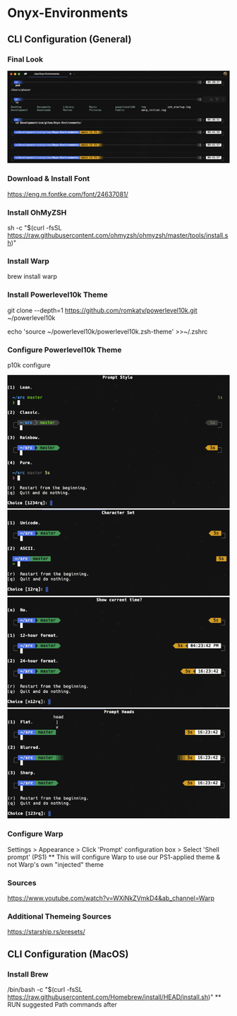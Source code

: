 # Onyx-Environments

## CLI Configuration (General)

### Final Look
![Screenshot of terminal prompt](./images/p10k_configured_theme_example.png)

### Download & Install Font
https://eng.m.fontke.com/font/24637081/

### Install OhMyZSH
sh -c "$(curl -fsSL https://raw.githubusercontent.com/ohmyzsh/ohmyzsh/master/tools/install.sh)"

### Install Warp
brew install warp

### Install Powerlevel10k Theme
git clone --depth=1 https://github.com/romkatv/powerlevel10k.git ~/powerlevel10k

echo 'source ~/powerlevel10k/powerlevel10k.zsh-theme' >>~/.zshrc

### Configure Powerlevel10k Theme
p10k configure

![Configure Example I](./images/p10k_configure_prompt_example_1.png)
![Configure Example II](./images/p10k_configure_prompt_example_2.png)
![Configure Example III](./images/p10k_configure_prompt_example_3.png)
![Configure Example IV](./images/p10k_configure_prompt_example_4.png)

### Configure Warp
Settings > Appearance > Click 'Prompt' configuration box > Select 'Shell prompt' (PS1)
** This will configure Warp to use our PS1-applied theme & not Warp's own "injected" theme

### Sources
https://www.youtube.com/watch?v=WXiNkZVmkD4&ab_channel=Warp

### Additional Themeing Sources
https://starship.rs/presets/

## CLI Configuration (MacOS)

### Install Brew
/bin/bash -c "$(curl -fsSL https://raw.githubusercontent.com/Homebrew/install/HEAD/install.sh)"
** RUN suggested Path commands after
